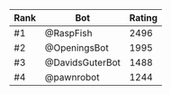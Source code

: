Rank|Bot|Rating
---|---|---
#1|@RaspFish|2496
#2|@OpeningsBot|1995
#3|@DavidsGuterBot|1488
#4|@pawnrobot|1244
